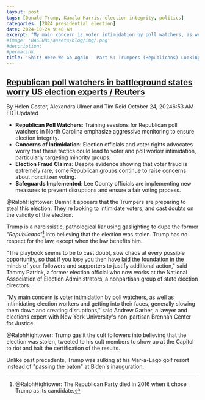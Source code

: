 ```yaml
---
layout: post
tags: [Donald Trump, Kamala Harris. election integrity, politics]
categories: [2024 presidential election]
date: 2024-10-24 9:48 AM
excerpt: "My main concern is voter intimidation by poll watchers, as well as intimidating election workers and getting into their faces, generally slowing them down and creating disruptions. –  Andrew Garber, a lawyer and elections expert with New York University's non-partisan Brennan Center for Justice."
#image: 'BASEURL/assets/blog/img/.png'
#description:
#permalink:
title: 'Shit! Here We Go Again – Part 5: Trumpers (Republicans) Looking To Steal 2024 Election'
---
```



## [Republican poll watchers in battleground states worry US election experts / Reuters](https://www.reuters.com/world/us/be-aggressive-republican-poll-watchers-battleground-states-worry-us-election-2024-10-24/)

By Helen Coster, Alexandra Ulmer and Tim Reid
October 24, 20246:53 AM EDTUpdated

- **Republican Poll Watchers**: Training sessions for Republican poll watchers in North Carolina emphasize aggressive monitoring to ensure election integrity.
- **Concerns of Intimidation**: Election officials and voter rights advocates worry that these tactics could lead to voter and poll worker intimidation, particularly targeting minority groups.
- **Election Fraud Claims**: Despite evidence showing that voter fraud is extremely rare, some Republican groups continue to raise concerns about noncitizen voting.
- **Safeguards Implemented**: Lee County officials are implementing new measures to prevent disruptions and ensure a fair voting process.

@RalphHightower: Damn! It appears that the Trumpers are preparing to steal this election. They're looking to intimidate voters, and cast doubts on the validity of the election.

Trump is a narcissistic, pathological liar using gaslighting to dupe the former *"Republicans"*[^11] into believing that the election was stolen. Trump has no respect for the law, except when the law benefits him.

[^11]: @RalphHightower: The Republican Party died in 2016 when it chose Trump as its candidate.

"The playbook seems to be to cast doubt, sow chaos at every possible opportunity, so that if you lose you then have laid the foundation in the minds of your followers and supporters to justify additional action," said Tammy Patrick, a former election official who now works at the National Association of Election Administrators, a nonpartisan group of state election directors.

"My main concern is voter intimidation by poll watchers, as well as intimidating election workers and getting into their faces, generally slowing them down and creating disruptions," said Andrew Garber, a lawyer and elections expert with New York University's non-partisan Brennan Center for Justice.

@RalphHightower: Trump gaslit the cult followers into believing that the election was stolen, tweeted to his cult members to show up at the Capitol to riot and halt the certification of the results.

Unlike past precedents, Trump was sulking at his Mar-a-Lago golf resort instead of "passing the baton" at Biden's inauguration.